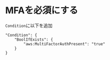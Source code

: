 # MFAを必須にする

`Condition`に以下を追加

    "Condition": {
    	"BoolIfExists": {
    		"aws:MultiFactorAuthPresent": "true"
    	}
    }